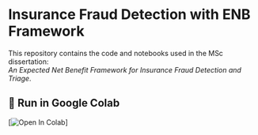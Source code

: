 # Insurance Fraud Detection with ENB Framework

This repository contains the code and notebooks used in the MSc dissertation:  
*An Expected Net Benefit Framework for Insurance Fraud Detection and Triage*.

## 🚀 Run in Google Colab
[![Open In Colab](https://colab.research.google.com/drive/1oL9BpKfbOIsR0TelrOeB8cQ196ilDizJ?usp=sharing)]
